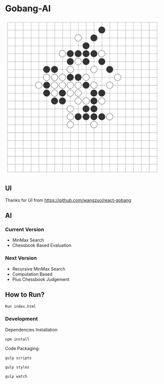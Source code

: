 Gobang-AI
============

![game.png](https://raw.githubusercontent.com/wangzuo/react-gobang/gh-pages/game.png)

## UI
Thanks for UI from https://github.com/wangzuo/react-gobang

## AI
### Current Version
* MinMax Search
* Chessbook Based Evaluation

### Next Version
* Recursive MinMax Search
* Computation Based
* Plus Chessbook Judgement

## How to Run?

```
Run index.html
```

### Development

Dependencies Installation
```
npm install
```

Code Packaging: 

```
gulp scripts
```

```
gulp styles
```

```
gulp watch
```
